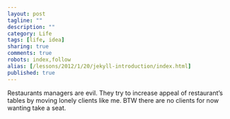 ```yaml
---
layout: post
tagline: ""
description: ""
category: Life
tags: [life, idea]
sharing: true
comments: true
robots: index,follow
alias: [/lessons/2012/1/20/jekyll-introduction/index.html]
published: true
---
```


Restaurants managers are evil.
They try to increase appeal of restaurant’s tables by moving lonely clients like me. BTW there are no clients for now wanting take a seat.